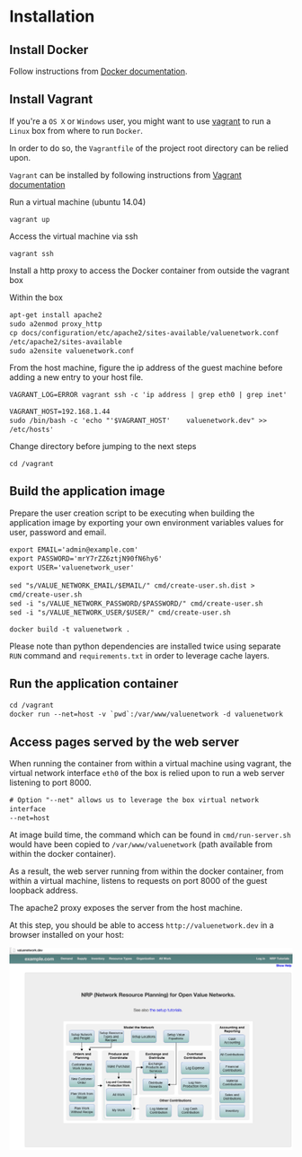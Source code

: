 # Installation

## Install Docker

Follow instructions from [Docker documentation](https://docs.docker.com/installation/).

## Install Vagrant

If you're a `OS X` or `Windows` user, you might want to use [vagrant](https://www.vagrantup.com/) to run a `Linux` box 
from where to run `Docker`.

In order to do so, the `Vagrantfile` of the project root directory can be relied upon.

`Vagrant` can be installed by following instructions from [Vagrant documentation](https://www.vagrantup.com/downloads.html)

Run a virtual machine (ubuntu 14.04)

```
vagrant up
```

Access the virtual machine via ssh

```
vagrant ssh
```

Install a http proxy to access the Docker container from outside the vagrant box

Within the box

```
apt-get install apache2
sudo a2enmod proxy_http
cp docs/configuration/etc/apache2/sites-available/valuenetwork.conf /etc/apache2/sites-available
sudo a2ensite valuenetwork.conf

```

From the host machine, figure the ip address of the guest machine before adding a new entry to your host file.

```
VAGRANT_LOG=ERROR vagrant ssh -c 'ip address | grep eth0 | grep inet'
```

```
VAGRANT_HOST=192.168.1.44
sudo /bin/bash -c 'echo "'$VAGRANT_HOST'    valuenetwork.dev" >> /etc/hosts'
```

Change directory before jumping to the next steps

```
cd /vagrant
```

## Build the application image

Prepare the user creation script to be executing when building the application image
by exporting your own environment variables values for user, password and email.

```
export EMAIL='admin@example.com'
export PASSWORD='mrY7rZZ6ztjN90fN6hy6'
export USER='valuenetwork_user'

sed "s/VALUE_NETWORK_EMAIL/$EMAIL/" cmd/create-user.sh.dist > cmd/create-user.sh
sed -i "s/VALUE_NETWORK_PASSWORD/$PASSWORD/" cmd/create-user.sh
sed -i "s/VALUE_NETWORK_USER/$USER/" cmd/create-user.sh
```

```
docker build -t valuenetwork .
```

Please note than python dependencies are installed twice using separate `RUN` command 
and `requirements.txt` in order to leverage cache layers.

## Run the application container

```
cd /vagrant
docker run --net=host -v `pwd`:/var/www/valuenetwork -d valuenetwork
```

## Access pages served by the web server

When running the container from within a virtual machine using vagrant,
the virtual network interface `eth0` of the box is relied upon to run a web server listening to port 8000.

```
# Option "--net" allows us to leverage the box virtual network interface
--net=host
```

At image build time, the command which can be found in `cmd/run-server.sh` 
would have been copied to `/var/www/valuenetwork` (path available from within the docker container).

As a result, the web server running from within the docker container, from within a virtual machine, 
listens to requests on port 8000 of the guest loopback address.

The apache2 proxy exposes the server from the host machine.

At this step, you should be able to access `http://valuenetwork.dev` in a browser installed on your host:

![Homepage](docs/images/homepage.png)
